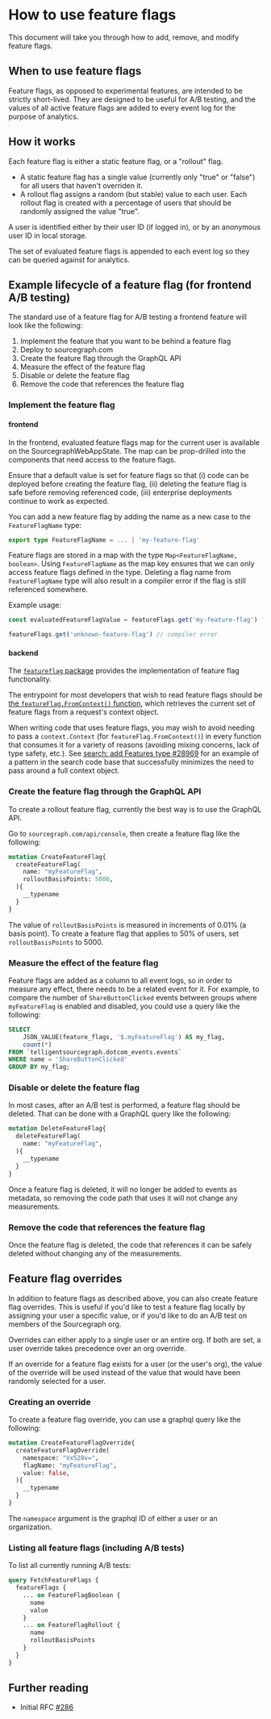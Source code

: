 # How to use feature flags

This document will take you through how to add, remove, and modify feature flags.

## When to use feature flags

Feature flags, as opposed to experimental features, are intended to be strictly short-lived.
They are designed to be useful for A/B testing, and the values of all active feature flags
are added to every event log for the purpose of analytics.

## How it works

Each feature flag is either a static feature flag, or a "rollout" flag. 

- A static feature flag has a single value (currently only "true" or "false") for all users that haven't overriden it.
- A rollout flag assigns a random (but stable) value to each user. Each rollout flag is created with a percentage of users that should be randomly assigned the value "true".

A user is identified either by their user ID (if logged in), or by an anonymous user ID in local 
storage. 

The set of evaluated feature flags is appended to each event log so they can be queried against
for analytics.

## Example lifecycle of a feature flag (for frontend A/B testing)

The standard use of a feature flag for A/B testing a frontend feature will look like the following:

1. Implement the feature that you want to be behind a feature flag
2. Deploy to sourcegraph.com
3. Create the feature flag through the GraphQL API
4. Measure the effect of the feature flag
5. Disable or delete the feature flag
6. Remove the code that references the feature flag

### Implement the feature flag

#### frontend

In the frontend, evaluated feature flags map for the current user is available on 
the SourcegraphWebAppState. The map can be prop-drilled into the components that need access to the feature flags.

Ensure that a default value is set for feature flags so that 
(i) code can be deployed before creating the feature flag, (ii) deleting the feature flag is safe before removing referenced code, (iii) enterprise deployments continue to work as
expected. 

You can add a new feature flag by adding the name as a new case to the `FeatureFlagName` type:
```typescript
export type FeatureFlagName = ... | 'my-feature-flag'
```

Feature flags are stored in a map with the type `Map<FeatureFlagName, boolean>`. Using `FeatureFlagName` as the map key ensures
that we can only access feature flags defined in the type. Deleting a flag name from `FeatureFlagName` type will also result in a compiler
error if the flag is still referenced somewhere.

Example usage:
```typescript
const evaluatedFeatureFlagValue = featureFlags.get('my-feature-flag') ?? false

featureFlags.get('unknown-feature-flag') // compiler error
```

#### backend

The [`featureflag` package](https://sourcegraph.com/github.com/sourcegraph/sourcegraph/-/blob/internal/featureflag/middleware.go) provides
the implementation of feature flag functionality.

The entrypoint for most developers that wish to read feature flags should be [the `featureFlag.FromContext()` function](https://sourcegraph.com/github.com/sourcegraph/sourcegraph/-/blob/internal/featureflag/middleware.go?L78-83), which retrieves the current set of feature flags from a request's context object.

When writing code that uses feature flags, you may wish to avoid needing to pass a `context.Context` (for `featureFlag.FromContext()`) in every function that consumes it for a variety of reasons (avoiding mixing concerns, lack of type safety, etc.). See [search: add Features type #28969](https://github.com/sourcegraph/sourcegraph/pull/28969) for an example of a pattern in the search code base that successfully minimizes the need to pass around a full context object.

### Create the feature flag through the GraphQL API

To create a rollout feature flag, currently the best way is to use the GraphQL API.

Go to `sourcegraph.com/api/console`, then create a feature flag like the following:
```graphql
mutation CreateFeatureFlag{
  createFeatureFlag(
    name: "myFeatureFlag",
    rolloutBasisPoints: 5000,
  ){
    __typename
  }
}
```

The value of `rolloutBasisPoints` is measured in increments of 0.01% (a basis point).
To create a feature flag that applies to 50% of users, set `rolloutBasisPoints` 
to 5000.

### Measure the effect of the feature flag

Feature flags are added as a column to all event logs, so in order to measure any 
effect, there needs to be a related event for it. For example, to compare the number of
`ShareButtonClicked` events between groups where `myFeatureFlag` is enabled and disabled,
you could use a query like the following:

```sql
SELECT 
	JSON_VALUE(feature_flags, '$.myFeatureFlag') AS my_flag, 
	count(*) 
FROM `telligentsourcegraph.dotcom_events.events` 
WHERE name = 'ShareButtonClicked' 
GROUP BY my_flag;
```

### Disable or delete the feature flag

In most cases, after an A/B test is performed, a feature flag should be deleted.
That can be done with a GraphQL query like the following:
```graphql
mutation DeleteFeatureFlag{
  deleteFeatureFlag(
    name: "myFeatureFlag",
  ){
    __typename
  }
}
```

Once a feature flag is deleted, it will no longer be added to events as metadata,
so removing the code path that uses it will not change any measurements.

### Remove the code that references the feature flag

Once the feature flag is deleted, the code that references it can be safely deleted
without changing any of the measurements. 

## Feature flag overrides

In addition to feature flags as described above, you can also create feature flag
overrides. This is useful if you'd like to test a feature flag locally by assigning
your user a specific value, or if you'd like to do an A/B test on members of the 
Sourcegraph org. 

Overrides can either apply to a single user or an entire org. If both are set, a user
override takes precedence over an org override.

If an override for a feature flag exists for a user (or the user's org), the value of 
the override will be used instead of the value that would have been randomly selected for a user.

### Creating an override

To create a feature flag override, you can use a graphql query like the following:

```graphql
mutation CreateFeatureFlagOverride{
  createFeatureFlagOverride(
    namespace: "Vx528v=", 
    flagName: "myFeatureFlag",
    value: false,
  ){
    __typename
  }
}
```

The `namespace` argument is the graphql ID of either a user or an organization.

### Listing all feature flags (including A/B tests)

To list all currently running A/B tests:

```graphql
query FetchFeatureFlags {
  featureFlags {
    ... on FeatureFlagBoolean {
      name
      value
    }
    ... on FeatureFlagRollout {
      name
      rolloutBasisPoints
    }
  }
}
```

## Further reading

- Initial RFC [#286](https://docs.google.com/document/d/1aT8uI3mUXpm9IK9_WbXhFM5ahHj9KQeQ521hd9EE5U8/edit)
